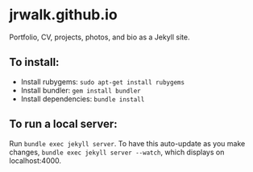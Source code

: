 # jrwalk.github.io
Portfolio, CV, projects, photos, and bio as a Jekyll site.

## To install:
* Install rubygems: <code>sudo apt-get install rubygems</code>
* Install bundler: <code>gem install bundler</code>
* Install dependencies: <code>bundle install</code>

## To run a local server:
Run <code>bundle exec jekyll server</code>. To have this auto-update as you 
make changes, <code>bundle exec jekyll server --watch</code>, which 
displays on localhost:4000.